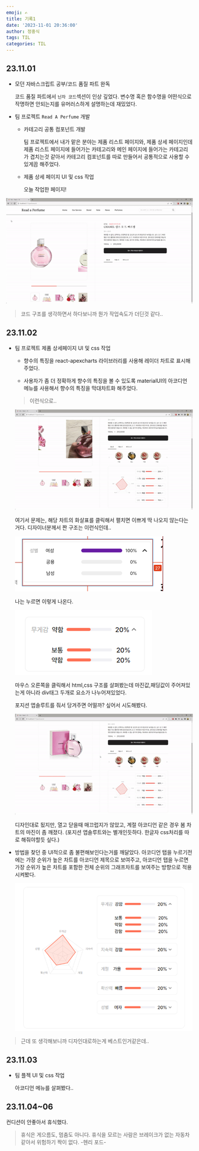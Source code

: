 ```yaml
---
emoji: ✍
title: 기록1
date: '2023-11-01 20:36:00'
author: 정중식
tags: TIL
categories: TIL
---
```


## 23.11.01

- 모던 자바스크립트 공부/코드 품질 파트 완독

  코드 품질 파트에서 `닌자 코드`섹션이 인상 깊었다.
  변수명 혹은 함수명을 어떤식으로 작명하면 안되는지를 유머러스하게 설명하는데 재밌었다.

- 팀 프로젝트 `Read A Perfume` 개발

  - 카테고리 공통 컴포넌트 개발<br/>

    팀 프로젝트에서 내가 맡은 분야는 제품 리스트 페이지와, 제품 상세 페이지인데
    제품 리스트 페이지에 들어가는 카테고리와 메인 페이지에 들어가는 카테고리가 겹치는것 같아서 카테고리 컴포넌트를 따로 만들어서 공통적으로 사용할 수 있게끔 해주었다.<br/>

  - 제품 상세 페이지 UI 및 css 작업

    오늘 작업한 페이지!

![사진](./til1.gif)

> 코드 구조를 생각하면서 하다보니까 뭔가 작업속도가 더딘것 같다..

## 23.11.02

- 팀 프로젝트 제품 상세페이지 UI 및 css 작업

  - 향수의 특징을 react-apexcharts 라이브러리를 사용해 레이더 차트로 표시해주었다.

  - 사용자가 좀 더 정확하게 향수의 특징을 볼 수 있도록 materialUI의 아코디언 메뉴를 사용해서 향수의 특징을 막대차트화 해주었다.

  > 이런식으로..

  ![사진](./til2.gif)

  여기서 문제는, 해당 차트의 화살표를 클릭해서 펼치면 이쁘게 딱 나오지 않는다는거다.
  디자이너분께서 짠 구조는 이런식인데..

  ![사진](./이런식.png)

  나는 누르면 이렇게 나온다.

  ![사진](./누르면이렇게.png)

  마우스 오른쪽을 클릭해서 html,css 구조를 살펴봤는데 마진값,패딩값이 주어져있는게 아니라
  div태그 두개로 요소가 나누어져있었다.

  포지션 앱솔루트를 줘서 당겨주면 어떨까? 싶어서 시도해봤다.

  ![사진](./누르면이렇게.gif)

  디자인대로 됬지만, 열고 닫을때 매끄럽지가 않았고, 계절 아코디언 같은 경우 봄 차트의 마진이 좀 깨졌다.
  (포지션 앱솔루트와는 별개인듯하다. 한글자 css처리를 따로 해줘야할듯 싶다.)

- 방법을 찾던 중 UI적으로 좀 불편해보인다는거를 깨달았다.
  아코디언 탭을 누르기전에는 가장 순위가 높은 차트를 아코디언 제목으로 보여주고,
  아코디언 탭을 누르면 가장 순위가 높은 차트를 포함한 전체 순위의 그래프차트를 보여주는 방향으로 적용시켜봤다.

  ![사진](./최종.png)

> 근데 또 생각해보니까 디자인대로하는게 베스트인거같은데..

## 23.11.03

- 팀 플젝 UI 및 css 작업

  아코디언 메뉴를 살펴봤다..

## 23.11.04~06

컨디션이 안좋아서 휴식했다.

> 휴식은 게으름도, 멈춤도 아니다.
> 휴식을 모르는 사람은
> 브레이크가 없는 자동차 같아서
> 위험하기 짝이 없다. -헨리 포드-

```toc

```
